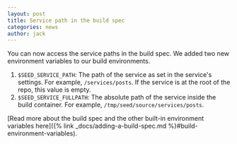 ```yaml
---
layout: post
title: Service path in the build spec
categories: news
author: jack
---
```


You can now access the service paths in the build spec. We added two new environment variables to our build environments.

1. `$SEED_SERVICE_PATH`: The path of the service as set in the service's settings. For example, `/services/posts`. If the service is at the root of the repo, this value is empty.
2. `$SEED_SERVICE_FULLPATH`: The absolute path of the service inside the build container. For example, `/tmp/seed/source/services/posts`.

[Read more about the build spec and the other built-in environment variables here]({% link _docs/adding-a-build-spec.md %}#build-environment-variables).
